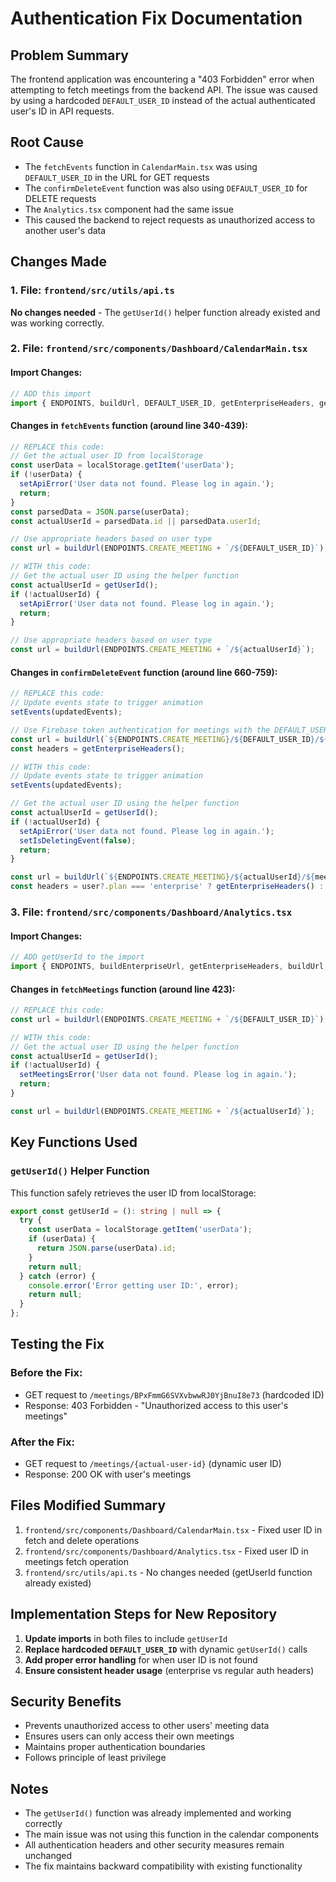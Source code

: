 # Authentication Fix Documentation

## Problem Summary
The frontend application was encountering a "403 Forbidden" error when attempting to fetch meetings from the backend API. The issue was caused by using a hardcoded `DEFAULT_USER_ID` instead of the actual authenticated user's ID in API requests.

## Root Cause
- The `fetchEvents` function in `CalendarMain.tsx` was using `DEFAULT_USER_ID` in the URL for GET requests
- The `confirmDeleteEvent` function was also using `DEFAULT_USER_ID` for DELETE requests
- The `Analytics.tsx` component had the same issue
- This caused the backend to reject requests as unauthorized access to another user's data

## Changes Made

### 1. File: `frontend/src/utils/api.ts`
**No changes needed** - The `getUserId()` helper function already existed and was working correctly.

### 2. File: `frontend/src/components/Dashboard/CalendarMain.tsx`

#### Import Changes:
```typescript
// ADD this import
import { ENDPOINTS, buildUrl, DEFAULT_USER_ID, getEnterpriseHeaders, getAuthHeaders, fetchUserPermissions, getUserId } from "../../utils/api";
```

#### Changes in `fetchEvents` function (around line 340-439):
```typescript
// REPLACE this code:
// Get the actual user ID from localStorage
const userData = localStorage.getItem('userData');
if (!userData) {
  setApiError('User data not found. Please log in again.');
  return;
}
const parsedData = JSON.parse(userData);
const actualUserId = parsedData.id || parsedData.userId;

// Use appropriate headers based on user type
const url = buildUrl(ENDPOINTS.CREATE_MEETING + `/${DEFAULT_USER_ID}`);

// WITH this code:
// Get the actual user ID using the helper function
const actualUserId = getUserId();
if (!actualUserId) {
  setApiError('User data not found. Please log in again.');
  return;
}

// Use appropriate headers based on user type
const url = buildUrl(ENDPOINTS.CREATE_MEETING + `/${actualUserId}`);
```

#### Changes in `confirmDeleteEvent` function (around line 660-759):
```typescript
// REPLACE this code:
// Update events state to trigger animation
setEvents(updatedEvents);

// Use Firebase token authentication for meetings with the DEFAULT_USER_ID
const url = buildUrl(`${ENDPOINTS.CREATE_MEETING}/${DEFAULT_USER_ID}/${meetingIndex}`);
const headers = getEnterpriseHeaders();

// WITH this code:
// Update events state to trigger animation
setEvents(updatedEvents);

// Get the actual user ID using the helper function
const actualUserId = getUserId();
if (!actualUserId) {
  setApiError('User data not found. Please log in again.');
  setIsDeletingEvent(false);
  return;
}

const url = buildUrl(`${ENDPOINTS.CREATE_MEETING}/${actualUserId}/${meetingIndex}`);
const headers = user?.plan === 'enterprise' ? getEnterpriseHeaders() : await getAuthHeaders();
```

### 3. File: `frontend/src/components/Dashboard/Analytics.tsx`

#### Import Changes:
```typescript
// ADD getUserId to the import
import { ENDPOINTS, buildEnterpriseUrl, getEnterpriseHeaders, buildUrl, DEFAULT_USER_ID, DEFAULT_ENTERPRISE_ID, getUserId } from "../../utils/api";
```

#### Changes in `fetchMeetings` function (around line 423):
```typescript
// REPLACE this code:
const url = buildUrl(ENDPOINTS.CREATE_MEETING + `/${DEFAULT_USER_ID}`);

// WITH this code:
// Get the actual user ID using the helper function
const actualUserId = getUserId();
if (!actualUserId) {
  setMeetingsError('User data not found. Please log in again.');
  return;
}

const url = buildUrl(ENDPOINTS.CREATE_MEETING + `/${actualUserId}`);
```

## Key Functions Used

### `getUserId()` Helper Function
This function safely retrieves the user ID from localStorage:
```typescript
export const getUserId = (): string | null => {
  try {
    const userData = localStorage.getItem('userData');
    if (userData) {
      return JSON.parse(userData).id;
    }
    return null;
  } catch (error) {
    console.error('Error getting user ID:', error);
    return null;
  }
};
```

## Testing the Fix

### Before the Fix:
- GET request to `/meetings/BPxFmmG6SVXvbwwRJ0YjBnuI8e73` (hardcoded ID)
- Response: 403 Forbidden - "Unauthorized access to this user's meetings"

### After the Fix:
- GET request to `/meetings/{actual-user-id}` (dynamic user ID)
- Response: 200 OK with user's meetings

## Files Modified Summary
1. `frontend/src/components/Dashboard/CalendarMain.tsx` - Fixed user ID in fetch and delete operations
2. `frontend/src/components/Dashboard/Analytics.tsx` - Fixed user ID in meetings fetch operation
3. `frontend/src/utils/api.ts` - No changes needed (getUserId function already existed)

## Implementation Steps for New Repository

1. **Update imports** in both files to include `getUserId`
2. **Replace hardcoded `DEFAULT_USER_ID`** with dynamic `getUserId()` calls
3. **Add proper error handling** for when user ID is not found
4. **Ensure consistent header usage** (enterprise vs regular auth headers)

## Security Benefits
- Prevents unauthorized access to other users' meeting data
- Ensures users can only access their own meetings
- Maintains proper authentication boundaries
- Follows principle of least privilege

## Notes
- The `getUserId()` function was already implemented and working correctly
- The main issue was not using this function in the calendar components
- All authentication headers and other security measures remain unchanged
- The fix maintains backward compatibility with existing functionality
